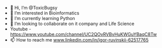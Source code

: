 - 👋 Hi, I’m @ToxicBugsy
- 👀 I’m interested in Bioinformatics
- 🌱 I’m currently learning Python
- 💞️ I’m looking to collaborate on  it company and Life Science
- Youtube - https://www.youtube.com/channel/UC2QOvRVBvHuKWGuYBaqC8Tw
- 📫 How to reach me www.linkedin.com/in/igor-ruvinskii-62517765

<!---
p1pk4/p1pk4 is a ✨ special ✨ repository because its `README.md` (this file) appears on your GitHub profile.
You can click the Preview link to take a look at your changes.
--->
